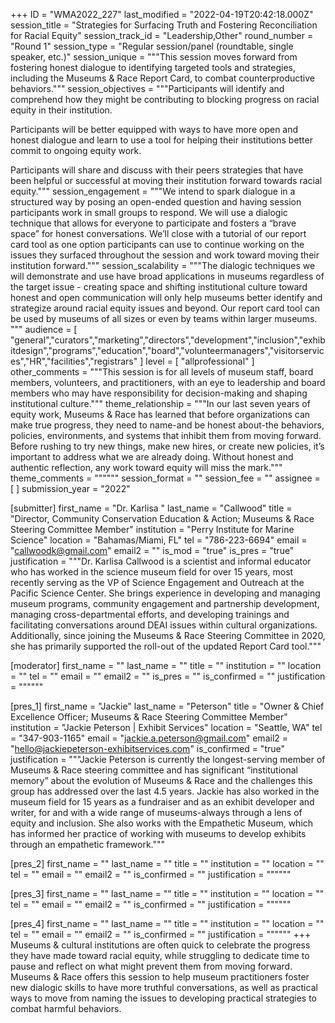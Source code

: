 +++
ID = "WMA2022_227"
last_modified = "2022-04-19T20:42:18.000Z"
session_title = "Strategies for Surfacing Truth and Fostering Reconciliation for Racial Equity"
session_track_id = "Leadership,Other"
round_number = "Round 1"
session_type = "Regular session/panel (roundtable, single speaker, etc.)"
session_unique = """This session moves forward from fostering honest dialogue to identifying targeted tools and strategies, including the Museums & Race Report Card, to combat counterproductive behaviors."""
session_objectives = """Participants will identify and comprehend how they might be contributing to blocking progress on racial equity in their institution.

Participants will be better equipped with ways to have more open and honest dialogue and learn to use a tool for helping their institutions better commit to ongoing equity work. 

Participants will share and discuss with their peers strategies that have been helpful or successful at moving their institution forward towards racial equity."""
session_engagement = """We intend to spark dialogue in a structured way by posing an open-ended question and having session participants work in small groups to respond. We will use a dialogic technique that allows for everyone to participate and fosters a “brave space” for honest conversations. We’ll close with a tutorial of our report card tool as one option participants can use to continue working on the issues they surfaced throughout the session and work toward moving their institution forward."""
session_scalability = """The dialogic techniques we will demonstrate and use have broad applications in museums regardless of the target issue - creating space and shifting institutional culture toward honest and open communication will only help museums better identify and strategize around racial equity issues and beyond. Our report card tool can be used by museums of all sizes or even by teams within larger museums.
"""
audience = [ "general","curators","marketing","directors","development","inclusion","exhibitdesign","programs","education","board","volunteermanagers","visitorservices","HR","facilities","registrars" ]
level = [ "allprofessional" ]
other_comments = """This session is for all levels of museum staff, board members, volunteers, and practitioners, with an eye to leadership and board members who may have responsibility for decision-making and shaping institutional culture."""
theme_relationship = """In our last seven years of equity work, Museums & Race has learned that before organizations can make true progress, they need to name-and be honest about-the behaviors, policies, environments, and systems that inhibit them from moving forward. Before rushing to try new things, make new hires, or create new policies, it’s important to address what we are already doing. Without honest and authentic reflection, any work toward equity will miss the mark."""
theme_comments = """"""
session_format = ""
session_fee = ""
assignee = [  ]
submission_year = "2022"

[submitter]
first_name = "Dr. Karlisa "
last_name = "Callwood"
title = "Director, Community Conservation Education & Action; Museums & Race Steering Committee Member"
institution = "Perry Institute for Marine Science"
location = "Bahamas/Miami, FL"
tel = "786-223-6694"
email = "callwoodk@gmail.com"
email2 = ""
is_mod = "true"
is_pres = "true"
justification = """Dr. Karlisa Callwood is a scientist and informal educator who has worked in the science museum field for over 15 years, most recently serving as the VP of Science Engagement and Outreach at the Pacific Science Center. She brings experience in developing and managing museum programs, community engagement and partnership development, managing cross-departmental efforts, and developing trainings and facilitating conversations around DEAI issues within cultural organizations. Additionally, since joining the Museums & Race Steering Committee in 2020, she has primarily supported the roll-out of the updated Report Card tool."""

[moderator]
first_name = ""
last_name = ""
title = ""
institution = ""
location = ""
tel = ""
email = ""
email2 = ""
is_pres = ""
is_confirmed = ""
justification = """"""

[pres_1]
first_name = "Jackie"
last_name = "Peterson"
title = "Owner & Chief Excellence Officer; Museums & Race Steering Committee Member"
institution = "Jackie Peterson | Exhibit Services"
location = "Seattle, WA"
tel = "347-903-1165"
email = "jackie.a.peterson@gmail.com"
email2 = "hello@jackiepeterson-exhibitservices.com"
is_confirmed = "true"
justification = """Jackie Peterson is currently the longest-serving member of Museums & Race steering committee and has significant “institutional memory” about the evolution of Museums & Race and the challenges this group has addressed over the last 4.5 years. Jackie has also worked in the museum field for 15 years as a fundraiser and as an exhibit developer and writer, for and with a wide range of museums-always through a lens of equity and inclusion. She also works with the Empathetic Museum, which has informed her practice of working with museums to develop exhibits through an empathetic framework."""

[pres_2]
first_name = ""
last_name = ""
title = ""
institution = ""
location = ""
tel = ""
email = ""
email2 = ""
is_confirmed = ""
justification = """"""

[pres_3]
first_name = ""
last_name = ""
title = ""
institution = ""
location = ""
tel = ""
email = ""
email2 = ""
is_confirmed = ""
justification = """"""

[pres_4]
first_name = ""
last_name = ""
title = ""
institution = ""
location = ""
tel = ""
email = ""
email2 = ""
is_confirmed = ""
justification = """"""
+++
Museums & cultural institutions are often quick to celebrate the progress they have made toward racial equity, while struggling to dedicate time to pause and reflect on what might prevent them from moving forward. Museums & Race offers this session to help museum practitioners foster new dialogic skills to have more truthful conversations, as well as practical ways to move from naming the issues to developing practical strategies to combat harmful behaviors.
